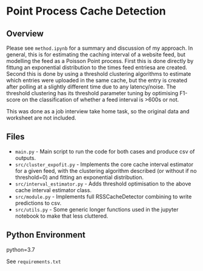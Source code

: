 # Point Process Cache Detection

## Overview
Please see `method.ipynb` for a summary and discussion of my approach. In general, this is for estimating the caching interval of a website feed, but modelling the feed as a Poisson Point process. First this is done directly by fittung an exponential distribution to the times feed entriesa are created. Second this is done by using a threshold clustering algorithms to estimate which entries were uploaded in the same cache, but the entry is created after polling at a slightly different time due to any latency/noise. The threshold clustering has its threshold parameter tuning by optimising F1-score on the classification of whether a feed interval is >600s or not.

This was done as a job interview take home task, so the original data and worksheet are not included.

## Files
- `main.py` - Main script to run the code for both cases and produce csv of outputs.
- `src/cluster_expofit.py` - Implements the core cache interval estimator for a given feed,
 with the clustering algorithm described (or without if no threshold=0) and fitting an exponential distribution.
- `src/interval_estimator.py` - Adds threshold optimisation to the above cache interval estimator class.
- `src/module.py` - Implements full RSSCacheDetector combining to write predictions to csv.
- `src/utils.py` - Some generic longer functions used in the jupyter notebook to make that less cluttered.

## Python Environment
python=3.7

See `requirements.txt`




